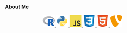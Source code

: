 ### About Me
<!-- 
Work expands so as to fill the time available for its completion. -Parkinson's law -->

<p align="center"> 
<a href="" target=""> <img src="https://github.com/devicons/devicon/blob/master/icons/r/r-original.svg" alt="" width="40" height="40"/> </a>
<a href="" target="_blank"> <img src="https://github.com/devicons/devicon/blob/master/icons/python/python-original.svg" alt="" width="40" height="40"/> </a>
<!-- <a href="" target="_blank"> <img src="https://github.com/devicons/devicon/blob/master/icons/atom/atom-original.svg" alt="" width="40" height="40"/> </a> -->
<a href="" target="_blank"> <img src="https://github.com/devicons/devicon/blob/master/icons/javascript/javascript-original.svg" alt="" width="40" height="40"/> </a>
<a href="" target="_blank"> <img src="https://github.com/devicons/devicon/blob/master/icons/css3/css3-original.svg" alt="css3" width="40" height="40"/> </a>
<a href="" target="_blank"> <img src="https://github.com/devicons/devicon/blob/master/icons/html5/html5-original.svg" alt="" width="40" height="40"/> </a>
<a href="" target="_blank"> <img src="https://github.com/devicons/devicon/blob/master/icons/typo3/typo3-original.svg" alt="" width="40" height="40"/> </a>
</p>

<!-- <p align="center">
  <img src ="https://github-readme-stats-pi-five-38.vercel.app/api/top-langs/?username=gnxmanu&count_private=true&layout=compact&hide_border=true&theme=vue-dark&bg_color=00000000&langs_count=6">
</p> -->

<!-- ![Metrics](https://github.com/gnxmanu/gnxmanu/blob/main/github-metrics.svg) -->

<!-- <p align="center">
<img src ="https://github.com/gnxmanu/gnxmanu/blob/main/github-metrics.svg">
</p> -->

<!-- Others -->

<!-- <p><img align="center" src="https://github-readme-stats-pi-five-38.vercel.app/api/top-langs?username=gnxmanu&show_icons=true&locale=en&layout=compact" alt="gnxmanu" /></p> -->

<!--  [![Top Langs](https://github-readme-stats-pi-five-38.vercel.app/api/top-langs/?username=gnxmanu)](https://github.com/gnxmanu/github-readme-stats) -->
<!-- 
<p align="center">
<img src ="https://github-readme-stats-pi-five-38.vercel.app/api/top-langs/?username=gnxmanu">
</p>

<p align="center">
<img src ="https://github-readme-stats-pi-five-38.vercel.app/api/top-langs/?username=gnxmanu&count_private=true&layout=compact">
</p>

<p align="center">
<img src ="https://github-readme-stats-pi-five-38.vercel.app/api/top-langs/?username=gnxmanu&count_private=false">
</p>
-->
<!-- https://vercel.com/gnxmanu/github-readme-stats -->

